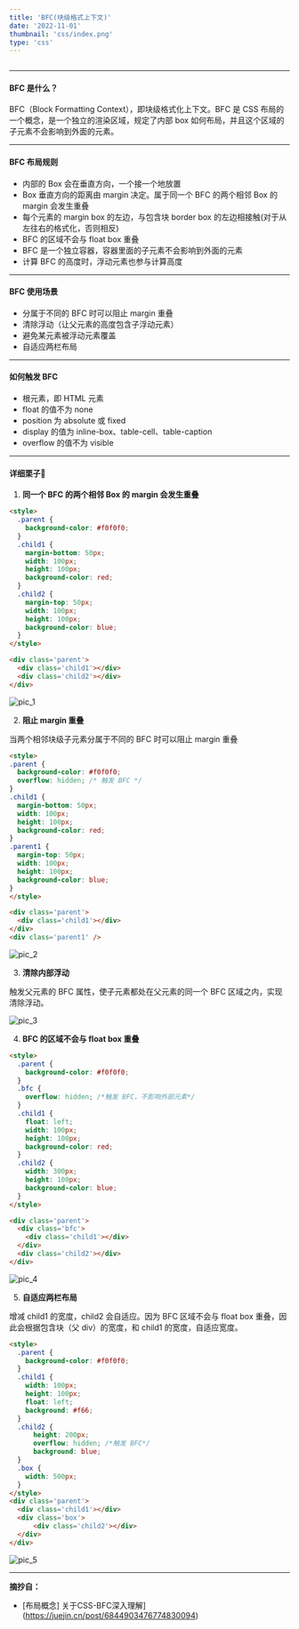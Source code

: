 ```yaml
---
title: 'BFC(块级格式上下文)'
date: '2022-11-01'
thumbnail: 'css/index.png'
type: 'css'
---
```

```toc
```
---

#### BFC 是什么？
BFC（Block Formatting Context），即块级格式化上下文。BFC 是 CSS 布局的一个概念，是一个独立的渲染区域，规定了内部 box 如何布局，并且这个区域的子元素不会影响到外面的元素。

---

#### BFC 布局规则
- 内部的 Box 会在垂直方向，一个接一个地放置
- Box 垂直方向的距离由 margin 决定。属于同一个 BFC 的两个相邻 Box 的 margin 会发生重叠
- 每个元素的 margin box 的左边，与包含块 border box 的左边相接触(对于从左往右的格式化，否则相反)
- BFC 的区域不会与 float box 重叠
- BFC 是一个独立容器，容器里面的子元素不会影响到外面的元素
- 计算 BFC 的高度时，浮动元素也参与计算高度

---

#### BFC 使用场景
- 分属于不同的 BFC 时可以阻止 margin 重叠
- 清除浮动（让父元素的高度包含子浮动元素）
- 避免某元素被浮动元素覆盖
- 自适应两栏布局

---

#### 如何触发 BFC
- 根元素，即 HTML 元素
- float 的值不为 none
- position 为 absolute 或 fixed
- display 的值为 inline-box、table-cell、table-caption
- overflow 的值不为 visible

---

#### 详细栗子🌰

1. **同一个 BFC 的两个相邻 Box 的 margin 会发生重叠**

```html
<style>
  .parent {
    background-color: #f0f0f0;
  }
  .child1 {
    margin-bottom: 50px;
    width: 100px;
    height: 100px;
    background-color: red;
  }
  .child2 {
    margin-top: 50px;
    width: 100px;
    height: 100px;
    background-color: blue;
  }
</style>

<div class='parent'>
  <div class='child1'></div>
  <div class='child2'></div>
</div>
```
![pic_1](/blogs/interview-css/css_2_pic_1.jpg#pic_center)

2. **阻止 margin 重叠**

当两个相邻块级子元素分属于不同的 BFC 时可以阻止 margin 重叠

```html
<style>
.parent {
  background-color: #f0f0f0;
  overflow: hidden; /* 触发 BFC */
}
.child1 {
  margin-bottom: 50px;
  width: 100px;
  height: 100px;
  background-color: red;
}
.parent1 {
  margin-top: 50px;
  width: 100px;
  height: 100px;
  background-color: blue;
}
</style>

<div class='parent'>
  <div class='child1'></div>
</div>
<div class='parent1' />
```

![pic_2](/blogs/interview-css/css_2_pic_2.jpg#pic_center)

3. **清除内部浮动**

触发父元素的 BFC 属性，使子元素都处在父元素的同一个 BFC 区域之内，实现清除浮动。

![pic_3](/blogs/interview-css/css_2_pic_3.jpg#pic_center)

4. **BFC 的区域不会与 float box 重叠**

```html
<style>
  .parent {
    background-color: #f0f0f0;
  }
  .bfc {
    overflow: hidden; /*触发 BFC，不影响外部元素*/
  }
  .child1 {
    float: left;
    width: 100px;
    height: 100px;
    background-color: red;
  }
  .child2 {
    width: 300px;
    height: 100px;
    background-color: blue;
  }
</style>

<div class='parent'>
  <div class='bfc'>
    <div class='child1'></div>
  </div>
  <div class='child2'></div>
</div>
```

![pic_4](/blogs/interview-css/css_2_pic_4.jpg#pic_center)


5. **自适应两栏布局**

增减 child1 的宽度，child2 会自适应。因为 BFC 区域不会与 float box 重叠，因此会根据包含块（父 div）的宽度，和 child1 的宽度，自适应宽度。
```html
<style>
  .parent {
    background-color: #f0f0f0;
  }
  .child1 {
    width: 100px;
    height: 100px;
    float: left;
    background: #f66;
  }
  .child2 {
      height: 200px;
      overflow: hidden; /*触发 BFC*/
      background: blue;
  }
  .box {
    width: 500px;
  }
</style>
<div class='parent'>
  <div class='child1'></div>
  <div class='box'>
      <div class='child2'></div>
  </div>
</div>
```

![pic_5](/blogs/interview-css/css_2_pic_5.jpg#pic_center)

---

**摘抄自：**
- [布局概念] 关于CSS-BFC深入理解](https://juejin.cn/post/6844903476774830094)